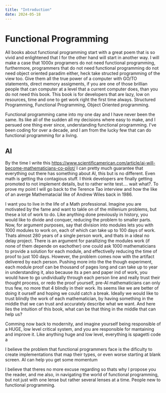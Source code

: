 ```yaml
---
title: "Introduction"
date: 2024-05-18
---
```


# Functional Programming

All books about functional programming start with a great poem that is so vivid and enlightened that 
I for the other hand will start in another way. I will make a case that 1000x programers do not need functional programming,
furthermore, programmers that do not need functional programming do not need object oriented paradim either, heck take structed programming of the view too. Give them all the true power of a computer with GO/TO statements, direct memory assigments, if you are one of those brillian people that can computer at a level that a current computer does, than you do not need this book. This book is for developers that are lazy, low on resources, time and one to get work right the first time always. 
Structured Programming, Functional Programming, Object Oriented programming. 

Functional programming came into my one day and I have never been the same. Its like all of the sudden all my decisions where easy to make, and I persued one thing ever since, understanding functional programming.
I've been coding for over a decade, and I am from the lucky few that can do functional programming for a living.


## AI 

By the time I write this https://www.scientificamerican.com/article/ai-will-become-mathematicians-co-pilot/
I can pretty much guarantee that everything out there has something about AI, this but is no different. 
Even math is getting tha contagious stuff. I think developers are finally getting promoted to not implement details, but to rather write test.... wait what?. To prove my point I will go back to the Terence Tao interview and how the like of an averge Mathematacial like of Andrew Wiles back in 1986. 

I want you to live in the life of a Math professional. Imagine you are motivated by the fame and want to takle on of the millenium problems, but these a lot of work to do. Like anything done previously in history, you would like to divide and conquer, reducing the problem to smaller parts. Now, for argument purposes, say that division into modules lets you with 1000 modules to work on, each of which can take up to 100 days of work. Thats almost 280 years of a single person work, and thats in a ideal no delay project. There is an argument for parallizing the modules work (if none of them depende on eachother) one could ask 1000 mathematicians to provide a solution for each module, and effectivelly reducing the time of proof to just 100 days. 
However, the problem comes now with the artifact delivered by each person. Pushing more into the the though experiment, each module proof can be thousand of pages long and can take up to year in understanding it, also because its a pen and paper ind of work, you would have to go undividually through each person line and really trust their thought process, or redo the proof yourself, pre-AI mathematicians can only trus few, no more that 4 blindly in their work. Its seems like we are better of doing it ourself and hoping we could catch a break. Ideally we would like to trust blindly the work of each mathematician, by having something in the middle that we can trust and accurately describe what we want. And here lies the intuition of this book, what can be that thing in the middle that can help us?


Comming now back to modernity, and imagine yourself being responsible of a HUGE, low level critical system, and you are responsible for mantaining and improve it. Like anything huge and low level, everything is spagetti code a





I believe the problem that functional programmers face is the dificulty to create implementations that map their types, or even worse starting at blank screen. AI can help you get some momentum 


I believe that theres no more excuse regarding so thats why I propose you the reader, and me also, in navigating the world of functional programming, but not just with one lense but rather several lenses at a time. People new to functional programming.

